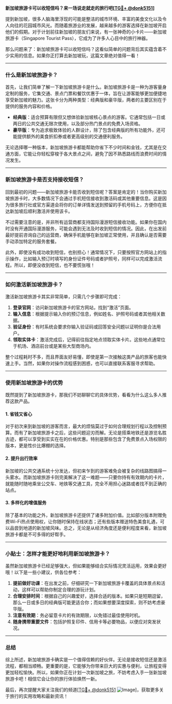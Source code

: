 **新加坡旅游卡可以收短信吗？来一场说走就走的旅行吧[[TG💪+ @donk5151](https://t.me/s/donk5151)]**

提到新加坡，很多人脑海里浮现的可能是整洁的城市环境、丰富的美食文化以及令人向往的花园城市风光。而随着旅游业的发展，越来越多的游客选择在新加坡开启他们的假期。对于计划前往新加坡的朋友们来说，有一张神奇的小卡片——新加坡旅游卡（Singapore Tourist Pass），它成为了许多人心目中的旅行神器。

那么问题来了：新加坡旅游卡可以收短信吗？这看似简单的问题背后其实蕴含着不少实用的信息。如果你正打算去新加坡玩，这篇文章绝对值得一看！

---

### 什么是新加坡旅游卡？

首先，让我们简单了解一下新加坡旅游卡是什么。新加坡旅游卡是一种为游客量身定制的服务，它集交通、景点门票和餐饮优惠于一体，旨在让游客能够更加便捷地享受新加坡的魅力。这张卡分为两种类型：经典版和豪华版，两者的主要区别在于提供的服务内容和价格。

- **经典版**：适合预算有限但又想体验新加坡核心景点的游客。它通常包括一日或两日的公共交通无限次使用，以及部分热门景点的免费入场资格。
- **豪华版**：专为追求极致体验的人群设计，除了包含经典版的所有功能外，还可能提供额外的美食折扣券或者更高级别的交通便利服务。

无论选择哪一种版本，新加坡旅游卡都能帮助你省下不少时间和金钱，尤其是在交通方面，它能让你轻松穿梭于各大景点之间，避免了因不熟悉路线而浪费时间的情况发生。

---

### 新加坡旅游卡是否支持接收短信？

回到最初的问题——新加坡旅游卡能否收到短信呢？答案是肯定的！当你购买新加坡旅游卡时，大多数情况下会通过手机短信接收到激活码或其他重要信息。这是因为很多旅行社或官方渠道会将你的订单详情发送到预留的手机号码上，方便你在抵达新加坡后顺利激活并使用该卡。

不过需要注意的是，并非所有运营商都支持国际漫游短信接收功能。如果你在国内时没有开通国际漫游服务，可能会遇到无法及时收到短信的情况。因此，在出发前最好提前咨询自己的运营商，确保手机能够在新加坡正常使用，并且确认是否需要手动添加特定的服务套餐。

此外，即使没有成功收到短信，也别担心！通常情况下，只要按照官方网站上的指示操作，比如输入预订时填写的身份证件号码或者护照号，同样可以完成激活流程。所以，即便没收到短信，也不要慌张哦！

---

### 如何激活新加坡旅游卡？

激活新加坡旅游卡其实非常简单，只需几个步骤即可完成：

1. **登录官网**：访问新加坡旅游卡的官方网站，找到“激活”页面。
2. **输入信息**：根据提示输入你的预订信息，例如姓名、护照号码或者其他相关数据。
3. **验证身份**：有时系统会要求你输入验证码或回答安全问题以证明你是合法用户。
4. **领取实体卡**：激活完成后，记得前往指定地点领取实体卡片。这些地点通常位于机场、酒店前台或是某些大型商场内。

整个过程耗时不多，而且界面友好易懂，即使是第一次接触这类产品的旅客也能快速上手。当然，如果你对操作流程感到困惑，也可以直接联系客服寻求帮助。

---

### 使用新加坡旅游卡的优势

既然提到了新加坡旅游卡，那我们不妨聊聊它的具体优势，看看为什么这么多人推荐这款产品。

#### 1. 省钱又省心
对于初次来到新加坡的游客而言，最大的烦恼莫过于如何合理规划行程以及控制预算。而有了新加坡旅游卡之后，这些问题迎刃而解。无论是搭乘地铁还是游览名胜古迹，都可以享受到实实在在的价格优惠。特别是那些包含了免费景点入场权限的版本，更是性价比爆棚的选择。

#### 2. 提升出行效率
新加坡的公共交通系统十分发达，但初来乍到的游客难免会被复杂的线路图搞得一头雾水。而新加坡旅游卡则完美解决了这一难题——只要你持有有效期内的卡片，就能随时随地乘坐公交车、地铁等交通工具，完全不用担心迷路或者找不到正确的站点。

#### 3. 多样化的增值服务
除了基本的功能之外，新加坡旅游卡还提供了诸多附加价值。比如部分版本附赠免费Wi-Fi热点使用权，让你随时保持在线状态；还有些版本赠送特色美食礼遇，可以品尝到地道的新加坡风味。总之，无论是从经济角度还是便利程度来看，新加坡旅游卡都是不可多得的好帮手。

---

### 小贴士：怎样才能更好地利用新加坡旅游卡？

虽然新加坡旅游卡已经足够强大，但如果能够结合实际情况灵活运用，效果会更好哦！以下是一些小建议，供各位参考：

1. **提前做好功课**：在出发之前，仔细研究一下新加坡旅游卡覆盖的具体景点和活动，这样可以帮助你制定合理的游玩计划。
2. **合理安排时间**：根据自己的兴趣爱好，选择合适的版本。如果只是短期逗留，那么一日或多日的经典版可能更适合你；而如果想要深度探索，则不妨考虑豪华版。
3. **注意有效期**：务必留意卡片的有效期限，以免错过最佳使用时机。
4. **随身携带重要文件**：包括护照复印件、信用卡等必要物品，以便应对突发状况。

---

### 总结

综上所述，新加坡旅游卡确实是一个值得信赖的好伙伴。无论是接收短信还是激活流程，都相当顺畅。更重要的是，它能够为你带来巨大的实惠与便利，让旅程变得更加轻松愉快。所以，如果你正在计划一次新加坡之旅，不妨考虑入手一张新加坡旅游卡吧！相信它会让你的旅行体验焕然一新。

最后，再次提醒大家关注我们的频道[[TG💪+ @donk5151](https://t.me/s/donk5151) ![Image](https://i.postimg.cc/rwNCRYN7/Snipaste-2025-04-30-17-27-05.png)]，获取更多关于旅行的实用攻略和最新资讯！